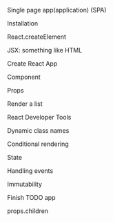 Single page app(application) (SPA)

Installation

React.createElement

JSX: something like HTML

Create React App

Component

Props

Render a list

React Developer Tools

Dynamic class names

Conditional rendering

State

Handling events

Immutability

Finish TODO app

props.children



